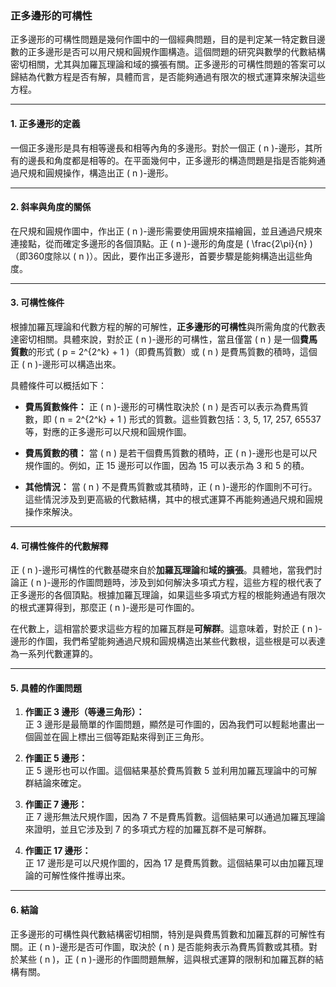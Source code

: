 ### **正多邊形的可構性**

正多邊形的可構性問題是幾何作圖中的一個經典問題，目的是判定某一特定數目邊數的正多邊形是否可以用尺規和圓規作圖構造。這個問題的研究與數學的代數結構密切相關，尤其與加羅瓦理論和域的擴張有關。正多邊形的可構性問題的答案可以歸結為代數方程是否有解，具體而言，是否能夠通過有限次的根式運算來解決這些方程。

---

#### **1. 正多邊形的定義**

一個正多邊形是具有相等邊長和相等內角的多邊形。對於一個正 \( n \)-邊形，其所有的邊長和角度都是相等的。在平面幾何中，正多邊形的構造問題是指是否能夠通過尺規和圓規操作，構造出正 \( n \)-邊形。

---

#### **2. 斜率與角度的關係**

在尺規和圓規作圖中，作出正 \( n \)-邊形需要使用圓規來描繪圓，並且通過尺規來連接點，從而確定多邊形的各個頂點。正 \( n \)-邊形的角度是 \( \frac{2\pi}{n} \)（即360度除以 \( n \)）。因此，要作出正多邊形，首要步驟是能夠構造出這些角度。

---

#### **3. 可構性條件**

根據加羅瓦理論和代數方程的解的可解性，**正多邊形的可構性**與所需角度的代數表達密切相關。具體來說，對於正 \( n \)-邊形的可構性，當且僅當 \( n \) 是一個**費馬質數**的形式 \( p = 2^{2^k} + 1 \)（即費馬質數）或 \( n \) 是費馬質數的積時，這個正 \( n \)-邊形可以構造出來。

具體條件可以概括如下：

- **費馬質數條件：** 正 \( n \)-邊形的可構性取決於 \( n \) 是否可以表示為費馬質數，即 \( n = 2^{2^k} + 1 \) 形式的質數。這些質數包括：3, 5, 17, 257, 65537 等，對應的正多邊形可以尺規和圓規作圖。
  
- **費馬質數的積：** 當 \( n \) 是若干個費馬質數的積時，正 \( n \)-邊形也是可以尺規作圖的。例如，正 15 邊形可以作圖，因為 15 可以表示為 3 和 5 的積。

- **其他情況：** 當 \( n \) 不是費馬質數或其積時，正 \( n \)-邊形的作圖則不可行。這些情況涉及到更高級的代數結構，其中的根式運算不再能夠通過尺規和圓規操作來解決。

---

#### **4. 可構性條件的代數解釋**

正 \( n \)-邊形可構性的代數基礎來自於**加羅瓦理論**和**域的擴張**。具體地，當我們討論正 \( n \)-邊形的作圖問題時，涉及到如何解決多項式方程，這些方程的根代表了正多邊形的各個頂點。根據加羅瓦理論，如果這些多項式方程的根能夠通過有限次的根式運算得到，那麼正 \( n \)-邊形是可作圖的。

在代數上，這相當於要求這些方程的加羅瓦群是**可解群**。這意味着，對於正 \( n \)-邊形的作圖，我們希望能夠通過尺規和圓規構造出某些代數根，這些根是可以表達為一系列代數運算的。

---

#### **5. 具體的作圖問題**

1. **作圖正 3 邊形（等邊三角形）：**  
   正 3 邊形是最簡單的作圖問題，顯然是可作圖的，因為我們可以輕鬆地畫出一個圓並在圓上標出三個等距點來得到正三角形。

2. **作圖正 5 邊形：**  
   正 5 邊形也可以作圖。這個結果基於費馬質數 5 並利用加羅瓦理論中的可解群結論來確定。

3. **作圖正 7 邊形：**  
   正 7 邊形無法尺規作圖，因為 7 不是費馬質數。這個結果可以通過加羅瓦理論來證明，並且它涉及到 7 的多項式方程的加羅瓦群不是可解群。

4. **作圖正 17 邊形：**  
   正 17 邊形是可以尺規作圖的，因為 17 是費馬質數。這個結果可以由加羅瓦理論的可解性條件推導出來。

---

#### **6. 結論**

正多邊形的可構性與代數結構密切相關，特別是與費馬質數和加羅瓦群的可解性有關。正 \( n \)-邊形是否可作圖，取決於 \( n \) 是否能夠表示為費馬質數或其積。對於某些 \( n \)，正 \( n \)-邊形的作圖問題無解，這與根式運算的限制和加羅瓦群的結構有關。